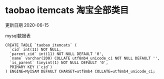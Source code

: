 # taobao itemcats 淘宝全部类目

更新日期 2020-06-15

mysql数据表
```
CREATE TABLE `taobao_itemcats` (
  `cid` int(11) NOT NULL,
  `parent_cid` int(11) NOT NULL DEFAULT '0',
  `name` varchar(200) COLLATE utf8mb4_unicode_ci NOT NULL DEFAULT '',
  `is_parent` tinyint(1) NOT NULL DEFAULT '0',
  PRIMARY KEY (`cid`)
) ENGINE=MyISAM DEFAULT CHARSET=utf8mb4 COLLATE=utf8mb4_unicode_ci;
```
